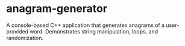 # anagram-generator
A console-based C++ application that generates anagrams of a user-provided word. Demonstrates string manipulation, loops, and randomization.
